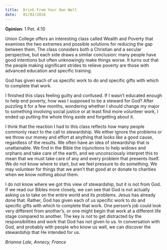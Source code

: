 ```yaml
---
title:  Drink From Your Own Well
date:   01/02/2018
---
```


**Opinion**: 1 Pet. 4:10

Union College offers an interesting class called Wealth and Poverty that examines the two extremes and possible solutions for reducing the gap between them. The class considers both a Christian and a secular perspective, but each side draws a similar conclusion: many people have good intentions but often unknowingly make things worse. It turns out that the people making significant strides to relieve poverty are those with advanced education and specific training.

God has given each of us specific work to do and specific gifts with which to complete that work.

I finished this class feeling guilty and confused. If I wasn’t educated enough to help end poverty, how was I supposed to be a steward for God? After puzzling it for a few months, wondering whether I should change my major to something involving social justice or at least find more volunteer work, I ended up putting the whole thing aside and forgetting about it.

I think that the reaction I had to this class reflects how many people commonly react to the call to stewardship. We either ignore the problems or we throw our money and effort at anything that looks like a good cause, regardless of the results. We often have an idea of stewardship that is unattainable. We find in the Bible the injunctions to help widows and orphans and take care of the earth, and we unconsciously interpret this to mean that we must take care of any and every problem that presents itself. We do not know where to start, but we feel pressure to do something. We may volunteer for things that we aren’t that good at or donate to charities when we know nothing about them.

I do not know where we got this view of stewardship, but it is not from God. If we read our Bibles more closely, we can see that God is not actually asking us to take on the entire world and its problems. Jesus has already done that. Rather, God has given each of us specific work to do and specific gifts with which to complete that work. One person’s job could look very different from another’s, or one might begin that work at a different life stage compared to another. The key is not to get distracted by the responsibilities and work that God has not given to us. In conversation with God, and probably with people who know us well, we can discover the stewardship that He intended for us.

_Brianna Lale, Annecy, France_